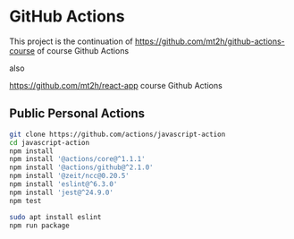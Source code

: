 # GitHub Actions

This project is the continuation of https://github.com/mt2h/github-actions-course of course Github Actions

also 

https://github.com/mt2h/react-app
course Github Actions

## Public Personal Actions


```bash
git clone https://github.com/actions/javascript-action
cd javascript-action
npm install
npm install '@actions/core@^1.1.1'
npm install '@actions/github@^2.1.0'
npm install '@zeit/ncc@0.20.5'
npm install 'eslint@^6.3.0'
npm install 'jest@^24.9.0'
npm test

sudo apt install eslint
npm run package
```